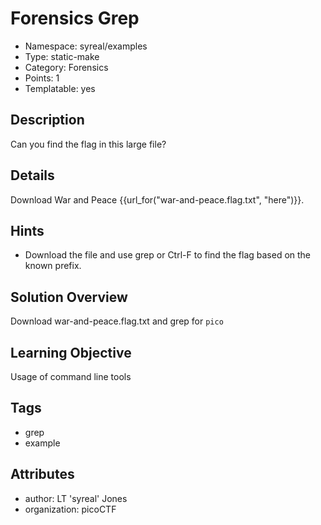 # Forensics Grep

- Namespace: syreal/examples
- Type: static-make
- Category: Forensics
- Points: 1
- Templatable: yes

## Description

Can you find the flag in this large file?

## Details
Download War and Peace {{url_for("war-and-peace.flag.txt", "here")}}.

## Hints

- Download the file and use grep or Ctrl-F to find the flag based on the known
  prefix.

## Solution Overview

Download war-and-peace.flag.txt and grep for `pico`

## Learning Objective

Usage of command line tools

## Tags

- grep
- example

## Attributes

- author: LT 'syreal' Jones
- organization: picoCTF

